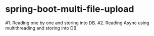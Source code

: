 # spring-boot-multi-file-upload
#1. Reading one by one and storing into DB.
#2. Reading Async using multithreading and storing into DB.
